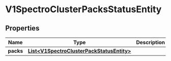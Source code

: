 # V1SpectroClusterPacksStatusEntity

## Properties
Name | Type | Description | Notes
------------ | ------------- | ------------- | -------------
**packs** | [**List&lt;V1SpectroClusterPackStatusEntity&gt;**](V1SpectroClusterPackStatusEntity.md) |  |  [optional]
